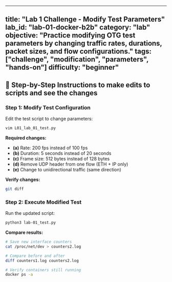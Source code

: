 
---
title: "Lab 1 Challenge - Modify Test Parameters"
lab_id: "lab-01-docker-b2b"
category: "lab"
objective: "Practice modifying OTG test parameters by changing traffic rates, durations, packet sizes, and flow configurations."
tags: ["challenge", "modification", "parameters", "hands-on"]
difficulty: "beginner"
---

## 🚀 Step-by-Step Instructions to make edits to scripts and see the changes

### Step 1: Modify Test Configuration

Edit the test script to change parameters:

```bash
vim L01_lab_01_test.py
```

**Required changes:**
- **(a)** Rate: 200 fps instead of 100 fps
- **(b)** Duration: 5 seconds instead of 20 seconds
- **(c)** Frame size: 512 bytes instead of 128 bytes
- **(d)** Remove UDP header from one flow (ETH + IP only)
- **(e)** Change to unidirectional traffic (same direction)

**Verify changes:**
```bash
git diff
```

### Step 2: Execute Modified Test

Run the updated script:

```bash
python3 lab-01_test.py
```

**Compare results:**
```bash
# Save new interface counters
cat /proc/net/dev > counters2.log

# Compare before and after
diff counters1.log counters2.log

# Verify containers still running
docker ps -a
```
